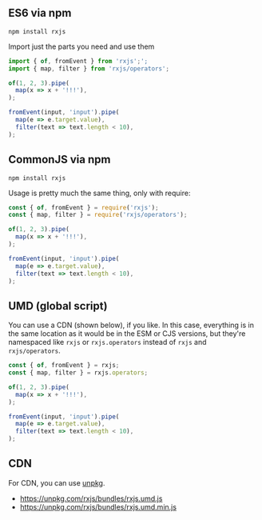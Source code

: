 ## ES6 via npm

```shell
npm install rxjs
```

Import just the parts you need and use them

```js
import { of, fromEvent } from 'rxjs';';
import { map, filter } from 'rxjs/operators';

of(1, 2, 3).pipe(
  map(x => x + '!!!'),
);

fromEvent(input, 'input').pipe(
  map(e => e.target.value),
  filter(text => text.length < 10),
);
```


## CommonJS via npm

```shell
npm install rxjs
```

Usage is pretty much the same thing, only with require:

```js
const { of, fromEvent } = require('rxjs');
const { map, filter } = require('rxjs/operators');

of(1, 2, 3).pipe(
  map(x => x + '!!!'),
);

fromEvent(input, 'input').pipe(
  map(e => e.target.value),
  filter(text => text.length < 10),
);
```

## UMD (global script)

You can use a CDN (shown below), if you like. In this case, everything is in the same location as it would be in the ESM or CJS versions, but they're namespaced like `rxjs` or `rxjs.operators` instead of `rxjs` and `rxjs/operators`.


```js
const { of, fromEvent } = rxjs;
const { map, filter } = rxjs.operators;

of(1, 2, 3).pipe(
  map(x => x + '!!!'),
);

fromEvent(input, 'input').pipe(
  map(e => e.target.value),
  filter(text => text.length < 10),
);
```

## CDN

For CDN, you can use [unpkg](https://unpkg.com). 

- https://unpkg.com/rxjs/bundles/rxjs.umd.js
- https://unpkg.com/rxjs/bundles/rxjs.umd.min.js


